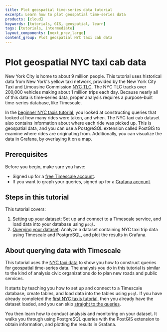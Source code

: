 ```yaml
---
title: Plot geospatial time-series data tutorial
excerpt: Learn how to plot geospatial time-series data
products: [cloud]
keywords: [tutorials, GIS, geospatial, learn]
tags: [tutorials, intermediate]
layout_components: [next_prev_large]
content_group: Plot geospatial NYC taxi cab data
---
```


# Plot geospatial NYC taxi cab data

New York City is home to about 9 million people. This tutorial uses historical
data from New York's yellow taxi network, provided by the New York City Taxi and
Limousine Commission [NYC TLC][nyc-tlc]. The NYC TLC tracks over 200,000
vehicles making about 1 million trips each day. Because nearly all of this data
is time-series data, proper analysis requires a purpose-built time-series
database, like Timescale.

In the [beginner NYC taxis tutorial][beginner-fleet], you looked at
constructing queries that looked at how many rides were taken, and when. The NYC
taxi cab dataset also contains information about where each ride was picked up.
This is geospatial data, and you can use a PostgreSQL extension called PostGIS
to examine where rides are originating from. Additionally, you can visualize
the data in Grafana, by overlaying it on a map.

## Prerequisites

Before you begin, make sure you have:

*   Signed up for a [free Timescale account][cloud-install].
*   [](#)<Optional /> If you want to graph your queries, signed up for a
    [Grafana account][grafana-setup].

## Steps in this tutorial

This tutorial covers:

1.  [Setting up your dataset][dataset-nyc]: Set up and connect to a Timescale
    service, and load data into your database using `psql`.
1.  [Querying your dataset][query-nyc]: Analyze a dataset containing NYC taxi
    trip data using Timescale and PostgreSQL, and plot the results in Grafana.

## About querying data with Timescale

This tutorial uses the [NYC taxi data][nyc-tlc] to show you how to construct
queries for geospatial time-series data. The analysis you do in this tutorial is
similar to the kind of analysis civic organizations do to plan
new roads and public services.

It starts by teaching you how to set up and connect to a Timescale database,
create tables, and load data into the tables using `psql`. If you have already
completed the [first NYC taxis tutorial][beginner-fleet], then you already
have the dataset loaded, and you can skip [straight to the queries][plot-nyc].

You then learn how to conduct analysis and monitoring on your dataset. It walks
you through using PostgreSQL queries with the PostGIS extension to obtain
information, and plotting the results in Grafana.

[dataset-nyc]: /tutorials/:currentVersion:/nyc-taxi-geospatial/dataset-nyc/
[query-nyc]: /tutorials/:currentVersion:/nyc-taxi-geospatial/plot-nyc/
[nyc-tlc]: https://www1.nyc.gov/site/tlc/about/tlc-trip-record-data.page
[cloud-install]: /getting-started/:currentVersion:/#create-your-timescale-account
[beginner-fleet]: /tutorials/:currentVersion:/nyc-taxi-cab/
[plot-nyc]: /tutorials/:currentVersion:/nyc-taxi-geospatial/plot-nyc/
[grafana-setup]: /use-timescale/:currentVersion:/integrations/observability-alerting/grafana/installation/
